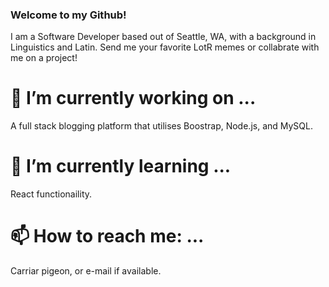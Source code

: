 ### Welcome to my Github!
I am a Software Developer based out of Seattle, WA, with a background in Linguistics and Latin. Send me your favorite LotR memes or collabrate with me on a project!
# 🔭 I’m currently working on ...
A full stack blogging platform that utilises Boostrap, Node.js, and MySQL.
# 🌱 I’m currently learning ...
React functionaility.
# 📫 How to reach me: ...
Carriar pigeon, or e-mail if available.
<!--
**shadin-a/shadin-a** is a ✨ _special_ ✨ repository because its `README.md` (this file) appears on your GitHub profile.

Here are some ideas to get you started:

- 🔭 I’m currently working on ...
- 🌱 I’m currently learning ...
- 👯 I’m looking to collaborate on ...
- 🤔 I’m looking for help with ...
- 💬 Ask me about ...
- 📫 How to reach me: ...
- 😄 Pronouns: ...
- ⚡ Fun fact: ...
-->
